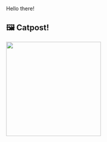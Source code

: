 Hello there!



## 🖼️ Catpost!

<sub>
    <img src="https://cdn2.thecatapi.com/images/MTc4NTU0MQ.jpg" height="256">
</sub>

